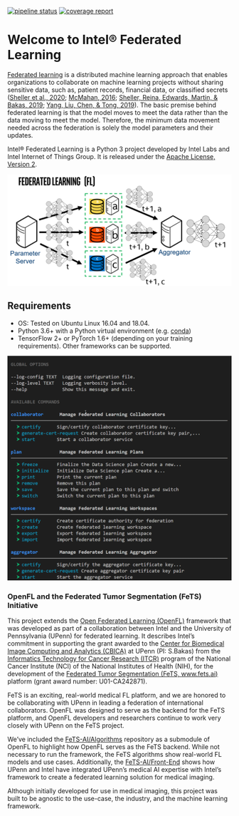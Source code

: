 [![pipeline status](https://gitlab.devtools.intel.com/weilinxu/spr_secure_intelligence-trusted_federated_learning/badges/master/pipeline.svg)](https://gitlab.devtools.intel.com/weilinxu/spr_secure_intelligence-trusted_federated_learning/commits/master)
[![coverage report](https://gitlab.devtools.intel.com/weilinxu/spr_secure_intelligence-trusted_federated_learning/badges/master/coverage.svg)](https://gitlab.devtools.intel.com/weilinxu/spr_secure_intelligence-trusted_federated_learning/commits/master)

# Welcome to Intel® Federated Learning

[Federated learning](https://en.wikipedia.org/wiki/Federated_learning) is a distributed machine learning approach that
enables organizations to collaborate on machine learning projects
without sharing sensitive data, such as, patient records, financial data,
or classified secrets ([Sheller et al., 2020](https://www.nature.com/articles/s41598-020-69250-1);
[McMahan, 2016](https://arxiv.org/abs/1602.05629);
[Sheller, Reina, Edwards, Martin, & Bakas, 2019](https://www.ncbi.nlm.nih.gov/pmc/articles/PMC6589345);
[Yang, Liu, Chen, & Tong, 2019](https://arxiv.org/abs/1902.04885)).
The basic premise behind federated learning
is that the model moves to meet the data rather than the data moving
to meet the model. Therefore, the minimum data movement needed
across the federation is solely the model parameters and their updates.


Intel® Federated Learning is a Python 3 project developed by Intel Labs and 
Intel Internet of Things Group. It is released under the [Apache License, Version 2](https://www.apache.org/licenses/LICENSE-2.0).

![Federated Learning](docs/images/diagram_fl.png)

## Requirements

- OS: Tested on Ubuntu Linux 16.04 and 18.04.
- Python 3.6+ with a Python virtual environment (e.g. [conda](https://docs.conda.io/en/latest/))
- TensorFlow 2+ or PyTorch 1.6+ (depending on your training requirements). Other frameworks can be supported.

![fx commandline interface](docs/images/fx_help.png)


### OpenFL and the Federated Tumor Segmentation (FeTS) Initiative

This project extends the [Open Federated Learning (OpenFL)](https://github.com/IntelLabs/OpenFederatedLearning) framework that was 
developed as part of a collaboration between Intel 
and the University of Pennsylvania (UPenn) for federated learning. 
It describes Intel’s commitment in 
supporting the grant awarded to the [Center for Biomedical Image Computing and Analytics (CBICA)](https://www.cbica.upenn.edu/) 
at UPenn (PI: S.Bakas) from the [Informatics Technology for Cancer Research (ITCR)](https://itcr.cancer.gov/) program of 
the National Cancer Institute (NCI) of the National Institutes of Health (NIH), 
for the development of the [Federated Tumor Segmentation (FeTS, www.fets.ai)](https://www.fets.ai/) 
platform (grant award number: U01-CA242871). 

FeTS is an exciting, real-world 
medical FL platform, and we are honored to be collaborating with UPenn in 
leading a federation of international collaborators. OpenFL was 
designed to serve as the backend for the FeTS platform, and OpenFL developers 
and researchers continue to work very closely with UPenn on 
the FeTS project.

We’ve included the [FeTS-AI/Algorithms](https://github.com/FETS-AI/Algorithms) 
repository as a submodule of OpenFL to highlight how OpenFL serves as the FeTS 
backend. While not necessary to run the framework, the FeTS algorithms show 
real-world FL models and use cases. Additionally, the 
[FeTS-AI/Front-End](https://github.com/FETS-AI/Front-End) shows how UPenn 
and Intel have integrated UPenn’s medical AI expertise with Intel’s framework 
to create a federated learning solution for medical imaging. 

Although initially developed for use in medical imaging, this project was 
built to be agnostic to the use-case, the industry, and the 
machine learning framework.

